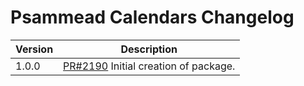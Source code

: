 # Psammead Calendars Changelog

| Version | Description |
|---------|-------------|
| 1.0.0 | [PR#2190](https://github.com/bbc/psammead/pull/2190) Initial creation of package. |
